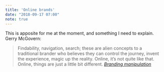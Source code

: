 ```yaml
---
title: 'Online brands'
date: "2018-09-17 07:00"
note: true
---
```


This is apposite for me at the moment, and something I need to explain. Gerry McGovern:

> Findability, navigation, search; these are alien concepts to a traditional brander who believes they can control the journey, invent the experience, magic up the reality. Online, it’s not quite like that. Online, things are just a little bit different. <cite><a href="https://gerrymcgovern.com/branding-manipulation/">Branding manipulation</a></cite>
